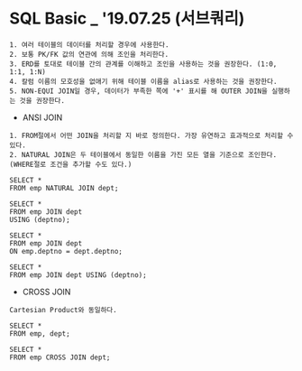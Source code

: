 # SQL Basic _ '19.07.25 (서브쿼리)
    
    1. 여러 테이블의 데이터를 처리할 경우에 사용한다.
    2. 보통 PK/FK 값의 연관에 의해 조인을 처리한다.
    3. ERD를 토대로 테이블 간의 관계를 이해하고 조인을 사용하는 것을 권장한다. (1:0, 1:1, 1:N)
    4. 칼럼 이름의 모호성을 없애기 위해 테이블 이름을 alias로 사용하는 것을 권장한다.
    5. NON-EQUI JOIN일 경우, 데이터가 부족한 쪽에 '+' 표시를 해 OUTER JOIN을 실행하는 것을 권장한다.


   * ANSI JOIN

    1. FROM절에서 어떤 JOIN을 처리할 지 바로 정의한다. 가장 유연하고 효과적으로 처리할 수 있다.
    2. NATURAL JOIN은 두 테이블에서 동일한 이름을 가진 모든 열을 기준으로 조인한다. (WHERE절로 조건을 추가할 수도 있다.)
    
    SELECT *
    FROM emp NATURAL JOIN dept;

    SELECT *
    FROM emp JOIN dept
    USING (deptno);

    SELECT *
    FROM emp JOIN dept
    ON emp.deptno = dept.deptno;

    SELECT *
    FROM emp JOIN dept USING (deptno);
    
    
   * CROSS JOIN
   
    Cartesian Product와 동일하다.
    
    SELECT *
    FROM emp, dept;
    
    SELECT *
    FROM emp CROSS JOIN dept;
    
    
